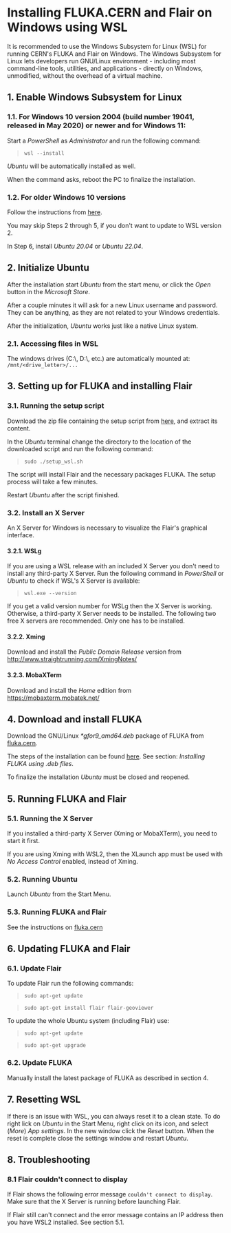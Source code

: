 # Installing FLUKA.CERN and Flair on Windows using WSL

It is recommended to use the Windows Subsystem for Linux (WSL) for running CERN's FLUKA and Flair on Windows.
The Windows Subsystem for Linux lets developers run GNU/Linux environment - including most command-line tools, utilities,
and applications - directly on Windows, unmodified, without the overhead of a virtual machine.


## 1. Enable Windows Subsystem for Linux

### 1.1. For Windows 10 version 2004 (build number 19041, released in May 2020) or newer and for Windows 11:

Start a *PowerShell* as *Administrator* and run the following command:

> `wsl --install`

*Ubuntu* will be automatically installed as well.

When the command asks, reboot the PC to finalize the installation.

### 1.2. For older Windows 10 versions

Follow the instructions from [here](https://learn.microsoft.com/en-us/windows/wsl/install-manual).

You may skip Steps 2 through 5, if you don't want to update to WSL version 2.

In Step 6, install *Ubuntu 20.04* or *Ubuntu 22.04*.


## 2. Initialize Ubuntu

After the installation start *Ubuntu* from the start menu, or click the *Open* button in the *Microsoft Store*.

After a couple minutes it will ask for a new Linux username and password. They can be anything, as they are not related
to your Windows credentials.

After the initialization, *Ubuntu* works just like a native Linux system.

### 2.1. Accessing files in WSL

The windows drives (C:\\, D:\\, etc.) are automatically mounted at: `/mnt/<drive_letter>/...`


## 3. Setting up for FLUKA and installing Flair

### 3.1. Running the setup script

Download the zip file containing the setup script from [here](https://github.com/horvathd/cern_fluka_wsl/archive/refs/heads/master.zip),
and extract its content.

In the *Ubuntu* terminal change the directory to the location of the downloaded script and run the following command:

> `sudo ./setup_wsl.sh`

The script will install Flair and the necessary packages FLUKA. The setup process will take a few minutes.

Restart *Ubuntu* after the script finished.

### 3.2. Install an X Server

An X Server for Windows is necessary to visualize the Flair's graphical interface.

#### 3.2.1. WSLg

If you are using a WSL release with an included X Server you don't need to install any third-party X Server.
Run the following command in *PowerShell* or *Ubuntu* to check if WSL's X Server is available:

> `wsl.exe --version`

If you get a valid version number for WSLg then the X Server is working. Otherwise, a third-party X Server needs to be installed.
The following two free X servers are recommended. Only one has to be installed.

#### 3.2.2. Xming

Download and install the *Public Domain Release* version from http://www.straightrunning.com/XmingNotes/

#### 3.2.3. MobaXTerm

Download and install the *Home* edition from https://mobaxterm.mobatek.net/


## 4. Download and install FLUKA

Download the GNU/Linux *\*gfor9_amd64.deb* package of FLUKA from [fluka.cern](https://fluka.cern/download/latest-fluka-release).

The steps of the installation can be found [here](https://fluka.cern/documentation/installation/fluka-linux-rpm-deb).
See section: *Installing FLUKA using .deb files*.

To finalize the installation *Ubuntu* must be closed and reopened.


## 5. Running FLUKA and Flair

### 5.1. Running the X Server

If you installed a third-party X Server (Xming or MobaXTerm), you need to start it first.

If you are using Xming with WSL2, then the XLaunch app must be used with *No Access Control* enabled, instead of Xming.

### 5.2. Running Ubuntu

Launch *Ubuntu* from the Start Menu.

### 5.3. Running FLUKA and Flair

See the instructions on [fluka.cern](https://fluka.cern/documentation/running)


## 6. Updating FLUKA and Flair

### 6.1. Update Flair

To update Flair run the following commands:

> `sudo apt-get update`

> `sudo apt-get install flair flair-geoviewer`

To update the whole Ubuntu system (including Flair) use:

> `sudo apt-get update`

> `sudo apt-get upgrade`

### 6.2. Update FLUKA

Manually install the latest package of FLUKA as described in section 4.


## 7. Resetting WSL

If there is an issue with WSL, you can always reset it to a clean state. To do right lick on *Ubuntu* in the
Start Menu, right click on its icon, and select (*More*) *App settings*. In the new window click the *Reset*
button. When the reset is complete close the settings window and restart *Ubuntu*.


## 8. Troubleshooting

### 8.1 Flair couldn't connect to display

If Flair shows the following error message `couldn't connect to display`. Make sure that the X Server is running before launching Flair.

If Flair still can't connect and the error message contains an IP address then you have WSL2 installed. See section 5.1.

